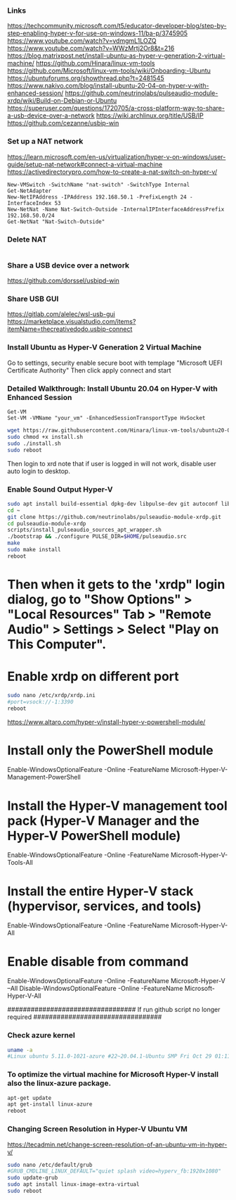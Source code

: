 ### Links
https://techcommunity.microsoft.com/t5/educator-developer-blog/step-by-step-enabling-hyper-v-for-use-on-windows-11/ba-p/3745905
https://www.youtube.com/watch?v=vdmgmL1LOZQ
https://www.youtube.com/watch?v=WWzMrtj2Or8&t=216
https://blog.matrixpost.net/install-ubuntu-as-hyper-v-generation-2-virtual-machine/
https://github.com/Hinara/linux-vm-tools
https://github.com/Microsoft/linux-vm-tools/wiki/Onboarding:-Ubuntu
https://ubuntuforums.org/showthread.php?t=2481545
https://www.nakivo.com/blog/install-ubuntu-20-04-on-hyper-v-with-enhanced-session/
https://github.com/neutrinolabs/pulseaudio-module-xrdp/wiki/Build-on-Debian-or-Ubuntu
https://superuser.com/questions/1720705/a-cross-platform-way-to-share-a-usb-device-over-a-network
https://wiki.archlinux.org/title/USB/IP
https://github.com/cezanne/usbip-win

### Set up a NAT network
https://learn.microsoft.com/en-us/virtualization/hyper-v-on-windows/user-guide/setup-nat-network#connect-a-virtual-machine
https://activedirectorypro.com/how-to-create-a-nat-switch-on-hyper-v/

```PS
New-VMSwitch -SwitchName "nat-switch" -SwitchType Internal
Get-NetAdapter
New-NetIPAddress -IPAddress 192.168.50.1 -PrefixLength 24 -InterfaceIndex 53
New-NetNat -Name Nat-Switch-Outside -InternalIPInterfaceAddressPrefix 192.168.50.0/24
Get-NetNat "Nat-Switch-Outside"
```

### Delete NAT
```PS

```


### Share a USB device over a network
https://github.com/dorssel/usbipd-win

### Share USB GUI
https://gitlab.com/alelec/wsl-usb-gui
https://marketplace.visualstudio.com/items?itemName=thecreativedodo.usbip-connect

### Install Ubuntu as Hyper-V Generation 2 Virtual Machine
Go to settings, security enable secure boot with templage "Microsoft UEFI Certificate Authority"
Then click apply connect and start

### Detailed Walkthrough: Install Ubuntu 20.04 on Hyper-V with Enhanced Session
```PS
Get-VM
Set-VM -VMName "your_vm" -EnhancedSessionTransportType HvSocket
```

```bash
wget https://raw.githubusercontent.com/Hinara/linux-vm-tools/ubuntu20-04/ubuntu/22.04/install.sh
sudo chmod +x install.sh
sudo ./install.sh
sudo reboot
```

Then login to xrd note that if user is logged in will not work, disable user auto login to desktop.

### Enable Sound Output Hyper-V 
```bash
sudo apt install build-essential dpkg-dev libpulse-dev git autoconf libtool
cd ~
git clone https://github.com/neutrinolabs/pulseaudio-module-xrdp.git
cd pulseaudio-module-xrdp
scripts/install_pulseaudio_sources_apt_wrapper.sh
./bootstrap && ./configure PULSE_DIR=$HOME/pulseaudio.src
make
sudo make install
reboot
```

# Then when it gets to the 'xrdp" login dialog, go to "Show Options" > "Local Resources" Tab > "Remote Audio" > Settings > Select "Play on This Computer".

# Enable xrdp on different port
```bash
sudo nano /etc/xrdp/xrdp.ini
#port=vsock://-1:3390
reboot
```

https://www.altaro.com/hyper-v/install-hyper-v-powershell-module/

# Install only the PowerShell module
Enable-WindowsOptionalFeature -Online -FeatureName Microsoft-Hyper-V-Management-PowerShell

# Install the Hyper-V management tool pack (Hyper-V Manager and the Hyper-V PowerShell module)
Enable-WindowsOptionalFeature -Online -FeatureName Microsoft-Hyper-V-Tools-All

# Install the entire Hyper-V stack (hypervisor, services, and tools)
Enable-WindowsOptionalFeature -Online -FeatureName Microsoft-Hyper-V-All

# Enable disable from command
Enable-WindowsOptionalFeature -Online -FeatureName Microsoft-Hyper-V –All
Disable-WindowsOptionalFeature -Online -FeatureName Microsoft-Hyper-V-All

################################# If run github script no longer required #################################

### Check azure kernel
```bash
uname -a
#Linux ubuntu 5.11.0-1021-azure #22~20.04.1-Ubuntu SMP Fri Oct 29 01:11:25 UTC 2021 x86_64 x86_64 x86_64 GNU/Linux
```

### To optimize the virtual machine for Microsoft Hyper-V install also the linux-azure package.
```bash
apt-get update
apt get-install linux-azure
reboot
```

### Changing Screen Resolution in Hyper-V Ubuntu VM
https://tecadmin.net/change-screen-resolution-of-an-ubuntu-vm-in-hyper-v/

```bash
sudo nano /etc/default/grub 
#GRUB_CMDLINE_LINUX_DEFAULT="quiet splash video=hyperv_fb:1920x1080"
sudo update-grub
sudo apt install linux-image-extra-virtual 
sudo reboot
```